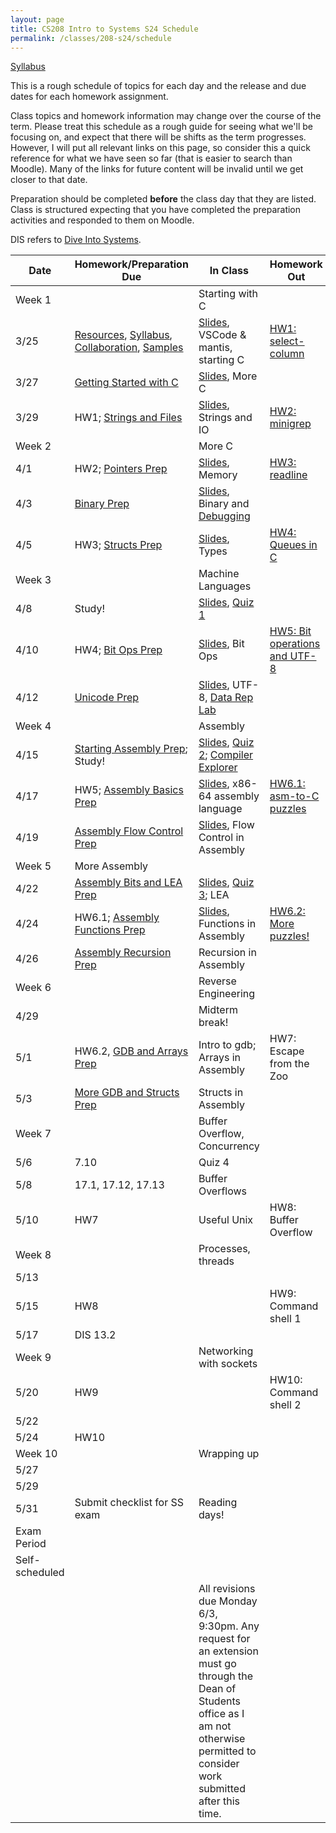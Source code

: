 ```yaml
---
layout: page
title: CS208 Intro to Systems S24 Schedule
permalink: /classes/208-s24/schedule
---
```


[Syllabus](syllabus)

This is a rough schedule of topics for each day and the release and due dates for each homework assignment.

Class topics and homework information may change over the course of the term. Please treat this schedule as a rough guide for seeing what we'll be focusing on, and expect that there will be shifts as the term progresses. However, I will put all relevant links on this page, so consider this a quick reference for what we have seen so far (that is easier to search than Moodle). Many of the links for future content will be invalid until we get closer to that date.

Preparation should be completed **before** the class day that they are listed. Class is structured expecting that you have completed the preparation activities and responded to them on Moodle.

DIS refers to [Dive Into Systems](https://diveintosystems.org/book/index.html).

| Date	| Homework/Preparation Due	| In Class |	Homework Out |
| ------- | --------------- | ------------- | -------------- |
| Week 1 | | Starting with C | |
| 3/25| [Resources](resources), [Syllabus](syllabus), [Collaboration](collaboration),  [Samples](https://cs.carleton.edu/faculty/jondich/courses/cs208_w24/samples/) |  [Slides](https://docs.google.com/presentation/d/18gQp1-_nuBINSEXm64UqVyxsRL3bUxIXYigi4osI7CA/edit?usp=sharing), VSCode & mantis, starting C| [HW1: select-column](hw1) |
| 3/27 | [Getting Started with C](getting-started) |  [Slides](https://docs.google.com/presentation/d/1YKGerjz0Dg1U6-WX_dJi6KCPgvINt06BT4SPdIoaZXU/edit?usp=sharing), More C|	 |
| 3/29 | HW1; [Strings and Files](strings-prep)	| [Slides](https://docs.google.com/presentation/d/1JEEk2yuQ0vvsgFRmnagPWA58XKGhr1NUtdVbhb7_G-I/edit?usp=sharing), Strings and IO |	 [HW2: minigrep](hw2) |
| Week 2 | | More C | |
| 4/1 |  HW2; [Pointers Prep](pointers-prep) | [Slides](https://docs.google.com/presentation/d/1oguX2-QtQWu3dTT0_BP3CDyb8jV0qk9uc5YbdeSy4Z4/edit?usp=sharing), Memory	| [HW3: readline](hw3) |
| 4/3 | [Binary Prep](binary-prep) |	[Slides](https://docs.google.com/presentation/d/127O7Gax_9IOuDq7JoFEQlDhesS2ri6InQQSFeT3349s/edit?usp=sharing), Binary and [Debugging](https://cs.carleton.edu/faculty/jondich/courses/cs208_w24/assignments/03-lab-vscode-debugging.html)	| |
| 4/5 | HW3; [Structs Prep](structs-prep) | [Slides](https://docs.google.com/presentation/d/1Ro-JXdtBv6_tWZbDmgEXqKPGFLxpct8R2Kr2JrfgpP0/edit?usp=sharing), Types 	| [HW4: Queues in C](hw4) |
| Week 3 | |  Machine Languages | |
| 4/8 | Study!  |	[Slides](https://docs.google.com/presentation/d/1AveTQoKg0EkgVX-o7V_aGp0f13jhvqoTNuDmcVPD0uU/edit?usp=sharing), [Quiz 1](quiz1) |  |
| 4/10 | HW4; [Bit Ops Prep](bitops-prep) |	[Slides](https://docs.google.com/presentation/d/1-C5E-YLaNheDrBQ0ViByuh13vtgoSh8ZiCslCwbEpNg/edit?usp=sharing), Bit Ops	 	| [HW5: Bit operations and UTF-8](hw5) |
| 4/12 | [Unicode Prep](unicode-prep)|	   [Slides](https://docs.google.com/presentation/d/1IRr1Apq1jqzSc1Nw2U852ZufT_jf6FG3CE_99alpSfM/edit?usp=sharing), UTF-8, [Data Rep Lab](https://www.cs.carleton.edu/faculty/tamert/courses/cs208-f23/labs/lab3/)	| |
| Week 4 | | Assembly | |
| 4/15 | [Starting Assembly Prep](start-asm-prep); Study! | [Slides](https://docs.google.com/presentation/d/16XIO66ST54EOoFl04_c7EjNUnhc0sDR9aUUeXZoipoA/edit?usp=sharing), [Quiz 2](quiz2); [Compiler Explorer](https://www.cs.carleton.edu/faculty/tamert/courses/cs208-f23/labs/lab4/)	|  |
| 4/17 | HW5; [Assembly Basics Prep](asm-basics-prep) |	[Slides](https://docs.google.com/presentation/d/1E4wcpPfSBZkVw61aPOVNfw8Dq6topShf4lYIjsVlMCM/edit?usp=sharing), x86-64 assembly language	| [HW6.1: asm-to-C puzzles](hw6-1) |
| 4/19 | [Assembly Flow Control Prep](asm-flow-prep) |	[Slides](https://docs.google.com/presentation/d/1Mlf6xe-E-t6qud39M-entoZFcNn9WcYoYEzaIFziix8/edit?usp=sharing), Flow Control in Assembly  | |
| Week 5 |  More Assembly |  | |
| 4/22 |	[Assembly Bits and LEA Prep](asm-bit-lea-prep)	| [Slides](https://docs.google.com/presentation/d/1zmEXKGicZZA2sdy48PkXP8_a-HNV3WLpWTxAVD7CwBw/edit?usp=sharing), [Quiz 3](quiz3); LEA 	|  |
| 4/24 | HW6.1; [Assembly Functions Prep](asm-functions-prep)  | [Slides](https://docs.google.com/presentation/d/1GNUF44SHekNmMJifZrLdWR2IrbXq3MOPLqbS96D0yXg/edit?usp=sharing), Functions in Assembly | [HW6.2: More puzzles!](hw6-2)  |
| 4/26	| [Assembly Recursion Prep](asm-recursion-prep) |	Recursion in Assembly	| |
| Week 6 | | Reverse Engineering | |
| 4/29 |  | Midterm break! | |
| 5/1 |HW6.2, [GDB and Arrays Prep](asm-gdb-arrays-prep) |Intro to gdb; Arrays in Assembly |HW7: Escape from the Zoo |
| 5/3 | [More GDB and Structs Prep](asm-gdb-structs-prep)  |		Structs in Assembly	|   |
| Week 7 | | Buffer Overflow, Concurrency | |
| 5/6 | 7.10 | 	Quiz 4	 | |
| 5/8 |	17.1, 17.12, 17.13 |Buffer Overflows	|   |
| 5/10 | HW7 |	Useful Unix		| HW8: Buffer Overflow |
| Week 8 | | Processes, threads | |
| 5/13 | | 		 |  |	
| 5/15 | HW8	|   |	HW9: Command shell 1 |
| 5/17 | DIS 13.2 | 	|  |	
| Week 9 | | Networking with sockets | |
| 5/20 |  HW9 |  	| HW10: Command shell 2 |
| 5/22 |  | 	 | 	 |
| 5/24	| HW10  |   | |
| Week 10 | | Wrapping up | |
| 5/27 |  |  | |
| 5/29 |  |  | |
| 5/31 | Submit checklist for SS exam | Reading days!| |
| Exam Period | | | |
| Self-scheduled | |  | |
| | | All revisions due Monday 6/3, 9:30pm. Any request for an extension must go through the Dean of Students office as I am not otherwise permitted to consider work submitted after this time. | |
